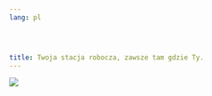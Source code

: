 ```yaml
---
lang: pl
﻿



title: Twoja stacja robocza, zawsze tam gdzie Ty.
---
```


<img src="Images/earth.png" />




